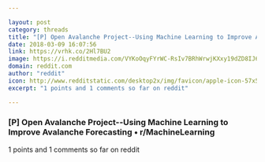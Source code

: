 ```yaml
---

layout: post
category: threads
title: "[P] Open Avalanche Project--Using Machine Learning to Improve Avalanche Forecasting"
date: 2018-03-09 16:07:56
link: https://vrhk.co/2Hl7BU2
image: https://i.redditmedia.com/VYKoOqyFYrWC-RsIv7BRhWrwjKXxy19dZD8IJ6OKZSs.jpg?w=320&s=6a152eeafd2d15a402dfdac119803d4c
domain: reddit.com
author: "reddit"
icon: http://www.redditstatic.com/desktop2x/img/favicon/apple-icon-57x57.png
excerpt: "1 points and 1 comments so far on reddit"

---
```


### [P] Open Avalanche Project--Using Machine Learning to Improve Avalanche Forecasting • r/MachineLearning

1 points and 1 comments so far on reddit